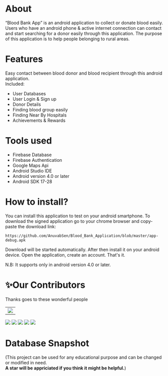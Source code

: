 # About
“Blood Bank App” is an android application to collect or donate blood easily. Users who have an android phone & active internet connection can contact and start searching for a donor easily through this application. The purpose of this application is to help people belonging to rural areas.

# Features
Easy contact between blood donor and blood recipient through this android application.<br>
Included:
- User Databases
- User Login & Sign up
- Donor Details
- Finding blood group easily
- Finding Near By Hospitals
- Achievements & Rewards
       
# Tools used
- Firebase Database
- Firebase Authentication
- Google Maps Api
- Android Studio IDE
- Android version 4.0 or later
- Android SDK 17-28
  
# How to install?

You can install this application to test on your android smartphone. To download the signed application go to your chrome browser and copy-paste the download link:

```
https://github.com/AnuvabSen/Blood_Bank_Application/blob/master/app-debug.apk
```

Download will be started automatically. After then install it on your android device.
Open the application, create an account. That's it.

N.B: It supports only in android version 4.0 or later.


# ✨Our Contributors

Thanks goes to these wonderful people

<!-- ALL-CONTRIBUTORS-LIST:START - Do not remove or modify this section -->
<table>
	<tr>
		<td>
      <a href="https://github.com/AnuvabSen/Blood_Bank_Application/graphs/contributors">
        <img src="https://contrib.rocks/image?repo=AnuvabSen/Blood_Bank_Application" />
      </a>
		</td>
	</tr>
</table>




![](https://img.shields.io/github/stars/AnuvabSen/Blood_Bank_App.svg)
![](https://img.shields.io/github/forks/AnuvabSen/Blood_Bank_Application.svg)
![](https://img.shields.io/github/tag/AnuvabSen/Blood_Bank_Application.svg) 
![](https://img.shields.io/github/v/release/AnuvabSen/Blood_Bank_Application.svg) 
![](https://img.shields.io/github/issues/AnuvabSen/Blood_Bank_Application.svg)




# Database Snapshot
(This project can be used for any educational purpose and can be changed or modified in need.<br><b> A star will be appriciated if you think it might be helpful.</b>)<br>
